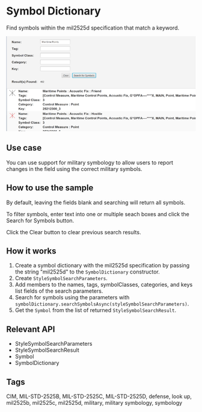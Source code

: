 # Symbol Dictionary

Find symbols within the mil2525d specification that match a keyword.
  
![](SymbolDictionary.png)

## Use case

You can use support for military symbology to allow users to report changes in the field using the correct military symbols.

## How to use the sample

By default, leaving the fields blank and searching will return all symbols.

To filter symbols, enter text into one or multiple seach boxes and click the Search for Symbols button.

Click the Clear button to clear previous search results.

## How it works


  1. Create a symbol dictionary with the mil2525d specification by passing the string "mil2525d" to the 
  `SymbolDictionary` constructor.
  2. Create `StyleSymbolSearchParameters`.
  3. Add members to the names, tags, symbolClasses, categories, and keys list fields of the search parameters.
  4. Search for symbols using the parameters with `symbolDictionary.searchSymbolsAsync(styleSymbolSearchParameters)`.
  5. Get the `Symbol` from the list of returned `StyleSymbolSearchResult`.


## Relevant API


*   StyleSymbolSearchParameters
*   StyleSymbolSearchResult
*   Symbol
*   SymbolDictionary


## Tags

CIM, MIL-STD-2525B, MIL-STD-2525C, MIL-STD-2525D, defense, look up, mil2525b, mil2525c, mil2525d, military, military
 symbology, symbology

